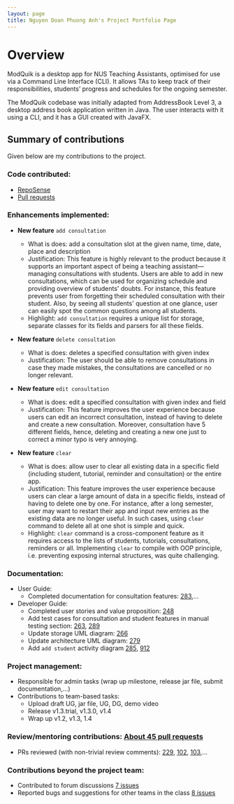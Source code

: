 ```yaml
---
layout: page
title: Nguyen Doan Phuong Anh's Project Portfolio Page
---
```


# Overview
ModQuik is a desktop app for NUS Teaching Assistants, optimised for use via a Command Line Interface (CLI). It allows TAs to keep track of their responsibilities, students’ progress and schedules for the ongoing semester.

The ModQuik codebase was initially adapted from AddressBook Level 3, a desktop address book application written in Java. The user interacts with it using a CLI, and it has a GUI created with JavaFX.

## Summary of contributions
Given below are my contributions to the project.

### Code contributed: 
  * [RepoSense](https://nus-cs2103-ay2223s1.github.io/tp-dashboard/?search=april-anh&breakdown=true)
  * [Pull requests](https://github.com/AY2223S1-CS2103T-W17-3/tp/pulls?q=is%3Apr+is%3Aclosed+author%3Aapril-anh)

### Enhancements implemented: 
  * **New feature** `add consultation`
    * What is does: add a consultation slot at the given name, time, date, place and description
    * Justification: This feature is highly relevant to the product because it supports an important aspect of being a teaching assistant—managing consultations with students. 
    Users are able to add in new consultations, which can be used for organizing schedule and providing overview of students' doubts. 
    For instance, this feature prevents user from forgetting their scheduled consultation with their student. 
    Also, by seeing all students' question at one glance, user can easily spot the common questions among all students. 
    * Highlight: `add consultation` requires a unique list for storage, separate classes for its fields and parsers for all these fields.

  * **New feature** `delete consultation`
    * What is does: deletes a specified consultation with given index
    * Justification: The user should be able to remove consultations in case they made mistakes, the consultations are cancelled or no longer relevant.

  * **New feature** `edit consultation`
    * What is does: edit a specified consultation with given index and field
    * Justification: This feature improves the user experience because users can edit an incorrect consultation, instead of having to delete and create a new consultation. 
      Moreover, consultation have 5 different fields, hence, deleting and creating a new one just to correct a minor typo is very annoying.

  * **New feature** `clear`
    * What is does: allow user to clear all existing data in a specific field (including student, tutorial, reminder and consultation) or the entire app.
    * Justification: This feature improves the user experience because users can clear a large amount of data in a specific fields, instead of having to delete one by one.
      For instance, after a long semester, user may want to restart their app and input new entries as the existing data are no longer useful. In such cases, using `clear` command to delete all at one shot is simple and quick. 
    * Highlight: `clear` command is a cross-component feature as it requires access to the lists of students, tutorials, consultations, reminders or all. 
    Implementing `clear` to compile with OOP principle, i.e. preventing exposing internal structures, was quite challenging. 


### Documentation:
  * User Guide:
    * Completed documentation for consultation features: [283](https://github.com/AY2223S1-CS2103T-W17-3/tp/pull/283),...
  * Developer Guide:
    * Completed user stories and value proposition: [248](https://github.com/AY2223S1-CS2103T-W17-3/tp/pull/248)
    * Add test cases for consultation and student features in manual testing section: [263](https://github.com/AY2223S1-CS2103T-W17-3/tp/pull/263), [289](https://github.com/AY2223S1-CS2103T-W17-3/tp/pull/289)
    * Update storage UML diagram: [266](https://github.com/AY2223S1-CS2103T-W17-3/tp/pull/266)
    * Update architecture UML diagram: [279](https://github.com/AY2223S1-CS2103T-W17-3/tp/pull/279)
    * Add `add student` activity diagram [285](https://github.com/AY2223S1-CS2103T-W17-3/tp/pull/285), [912](https://github.com/AY2223S1-CS2103T-W17-3/tp/pull/912)

### Project management:
  * Responsible for admin tasks (wrap up milestone, release jar file, submit documentation,...)
  * Contributions to team-based tasks:
    * Upload draft UG, jar file, UG, DG, demo video
    * Release v1.3.trial, v1.3.0, v1.4
    * Wrap up v1.2, v1.3, 1.4

### Review/mentoring contributions: [About 45 pull requests](https://github.com/AY2223S1-CS2103T-W17-3/tp/pulls?q=is%3Apr+is%3Aclosed+reviewed-by%3A%40me)
  * PRs reviewed (with non-trivial review comments): [229](https://github.com/AY2223S1-CS2103T-W17-3/tp/pull/229), 
  [102](https://github.com/AY2223S1-CS2103T-W17-3/tp/pull/102), 
  [103](https://github.com/AY2223S1-CS2103T-W17-3/tp/pull/103),...

### Contributions beyond the project team: 
  * Contributed to forum discussions [7 issues](https://github.com/nus-cs2103-AY2223S1/forum/issues?q=is%3Aissue+author%3Aapril-anh)
  * Reported bugs and suggestions for other teams in the class [8 issues](https://github.com/AY2223S1-CS2103T-F11-2/tp/issues?q=is%3Aissue+april-anh)
